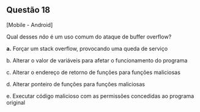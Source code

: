 

## Questão 18
[Mobile - Android]

Qual desses *não* é um uso comum do ataque de buffer overflow?

**a.** Forçar um stack overflow, provocando uma queda de serviço

b. Alterar o valor de variáveis para afetar o funcionamento do programa

c. Alterar o endereço de retorno de funções para funções maliciosas

d. Alterar ponteiro de funções para funções maliciosas

e. Executar código malicioso com as permissões concedidas ao programa original



